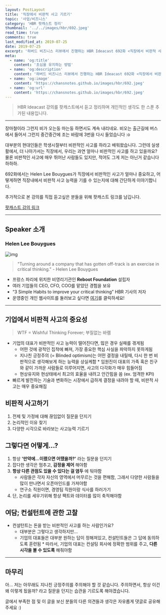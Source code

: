```yaml
---
layout: PostLayout
title: '직장에서 비판적 사고 기르기'
topic: '사업/비즈니스'
category: 'HBR 팟캐스트 정리'
thumbnail: '../../images/hbr/692.jpeg'
read_time: true
comments: true
last_modified_at: 2019-07-25
date: 2019-07-25
excerpt: '하버드 비즈니스 리뷰에서 진행하는 HBR Ideacast 692화 <직장에서 비판적 사고 기르기>를 듣고 정리한 내용입니다.'
meta:
  - name: 'og:title'
    content: '초심을 유지하는 방법'
  - name: 'og:description'
    content: '하버드 비즈니스 리뷰에서 진행하는 HBR Ideacast 692화 <직장에서 비판적 사고 기르기>를 듣고 정리한 내용입니다.'
  - name: 'og:image'
    content: 'https://chansnotes.github.io/images/hbr/692.jpeg'
  - name: 'og:url'
    content: 'https://chansnotes.github.io/images/hbr/692.jpeg'
---
```


> HBR Ideacast 강의를 팟캐스트에서 듣고 정리하며 개인적인 생각도 한 스푼 추가된 내용입니다.

---

장마철이라 그런지 비가 오는둥 마는둥 하면서도 계속 내리네요.
비오는 출근길에 버스에서 들어서 그런지 중간중간에 조는 바람에 3번을 다시 들었습니다 :o

대부분의 현대인들은 학생시절부터 비판적인 사고를 하라고 배워왔습니다.
그런데 실생활에서, 더 나아가서는 직장에서, 우리는 과연 얼마나 비판적인 사고를 하고 있을까요?
물론 비판적인 사고에 매우 뛰어난 사람들도 있지만, 적어도 그게 저는 아닌거 같습니다 하하하.

692화에서는 Helen Lee Bouygues가 직장에서 비판적인 사고가 얼마나 중요하고, 어떻게하면 직장내에서 비판적 사고 능력을 기를 수 있는지에 대해 간단하게 이야기합니다.

추가적으로 본 강의를 직접 듣고싶은 분들을 위해 팟캐스트 링크를 남깁니다.

[팟캐스트 강의 링크](https://podcasts.google.com/?feed=aHR0cDovL2ZlZWRzLmhhcnZhcmRidXNpbmVzcy5vcmcvaGFydmFyZGJ1c2luZXNzL2lkZWFjYXN0&episode=dGFnOmF1ZGlvLmhici5vcmcsMjAwNi0wNS0wODppZGVhY2FzdC4wNjky)

---

## Speaker 소개

### Helen Lee Bouygues

![img](https://secure.gravatar.com/avatar/a60085694e0979858b6ebaa347fea878?s=400&d=mm&r=g)

> "Turning around a company that has gotten off-track is an exercise in critical thinking." - Helen Lee Bouygues

- 프랑스 파리에 위치한 비영리기관인 **Reboot Foundation** 설립자
- 여러 기업들의 CEO, CFO, COO를 맡았던 경험을 보유
- “3 Simple Habits to improve your critical thinking” HBR 기사의 저자
- 운영중인 개인 웹사이트를 둘러보고 싶다면 [여기](https://helenleebouygues.com/)를 클릭하세요!

---

## 기업에서 비판적 사고의 중요성

> WTF = Wishful Thinking Forever; 부질없는 바램

- 기업의 대표가 비판적인 사고 능력이 떨어진다면, 많은 경우 실패를 겪게됨
  - 어떤 것에 광적인 집착에 빠져, 가장 중요한 핵심 사실을 파악하지 못하게됨
  - 지나친 긍정주의 (= Blinded optimism)는 어떤 결정을 내릴때, 다시 한 번 비판적으로 생각해보게 하는 능력을 상실케함 \* 임원진이 대표의 가족 혹은 친구와 같이 가까운 사람들로 이루어지면, 사고의 다각화가 매우 힘들어짐
  - 현상유지와 현상태에서 최고의 효율을 내려고 안간힘을 씀 (ex. 엄격한 KPI)
- 빠르게 발전하는 기술과 변화하는 시장에서 급하게 결정을 내려야 할 때, 비판적 사고는 매우 중요해짐

## 비판적 사고하기

1. 전제 및 가정에 대해 끊임없이 질문을 던지기
2. 논리적인 이유 찾기
3. 다양한 시각으로 바라보는 사고능력 기르기

## 그렇다면 어떻게...?

1. 항상 **'만약에...이랬으면 어땠을까?'** 라는 질문을 던지기
2. 잡다한 생각은 멈추고, **감정을 제어** 해야함
3. **항상 다른 관점도 있을 수 있다는 걸 염두** 에 둬야함
   - 사람들은 각자 자신의 영역에서 머무르는 것을 편해함, 그래서 다양한 사람들을 많이 만나면서 오픈마인드를 가져야함
   - 연구소 직원이면, 경영팀 직원이랑 식사를 하러가기
4. 단, 논리를 세우기위해 항상 팩트와 데이터를 많이 축적해야함

## 여담; 컨설턴트에 관한 고찰

- 컨설턴트는 돈을 받는 비판적인 사고를 하는 사람인가요?
  - 대부분은 그렇다고 생각하지만...
  - 기업의 대표들은 대부분 원하는 답이 정해져있고, 컨설턴트들은 그 답에 동의하도록 훈련됨 \* 따라서, 기업의 대표는 컨설팅 회사에 정확한 범위를 주고, **다른 시각을 볼 수 있도록** 해줘야함

---

## 마무리

아... 저는 아무래도 지나친 긍정주의를 주의해야 할 것 같습니다. 주의하면서, 항상 이건 왜 이렇게 됬을까? 라고 질문을 던지는 습관을 기르도록 해야겠습니다.

글에서 부족한 점 및 이 글을 보신 분들의 다른 의견들과 생각은 자유롭게 댓글로 공유해주세요 :)

